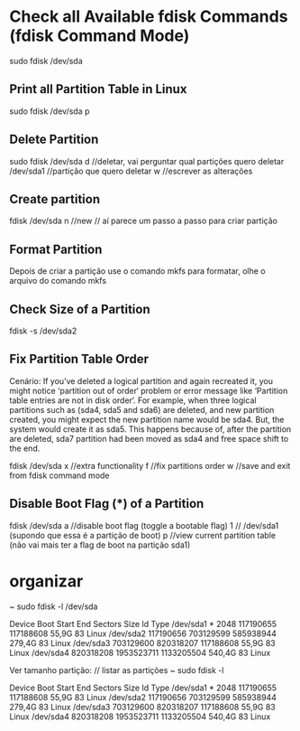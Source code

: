 



# Check all Available fdisk Commands (fdisk Command Mode)
sudo fdisk /dev/sda

## Print all Partition Table in Linux
sudo fdisk /dev/sda
p

## Delete Partition
sudo fdisk /dev/sda
d   //deletar, vai perguntar qual partições quero deletar
/dev/sda1   //partição que quero deletar
w   //escrever as alterações

## Create partition
fdisk /dev/sda
n //new
// aí parece um passo a passo para criar partição


## Format Partition
Depois de criar a partição use o comando mkfs para formatar, olhe o arquivo do comando mkfs

## Check Size of a Partition
fdisk -s /dev/sda2

## Fix Partition Table Order
Cenário:
If you’ve deleted a logical partition and again recreated it, you might notice ‘partition out of order‘ problem or error message like ‘Partition table entries are not in disk order‘.
For example, when three logical partitions such as (sda4, sda5 and sda6) are deleted, and new partition created, you might expect the new partition name would be sda4. But, the system would create it as sda5. This happens because of, after the partition are deleted, sda7 partition had been moved as sda4 and free space shift to the end.

fdisk /dev/sda
x   //extra functionality
f   //fix partitions order
w   //save and exit from fdisk command mode

## Disable Boot Flag (*) of a Partition
fdisk /dev/sda
a   //disable boot flag (toggle a bootable flag)
1   // /dev/sda1 (supondo que essa é a partição de boot)
p   //view current partition table (não vai mais ter a flag de boot na partição sda1)





# organizar
~ sudo fdisk -l /dev/sda

Device     Boot     Start        End    Sectors   Size Id Type
/dev/sda1  *         2048  117190655  117188608  55,9G 83 Linux
/dev/sda2       117190656  703129599  585938944 279,4G 83 Linux
/dev/sda3       703129600  820318207  117188608  55,9G 83 Linux
/dev/sda4       820318208 1953523711 1133205504 540,4G 83 Linux




Ver tamanho partição:
// listar as partições
~ sudo fdisk -l

Device     Boot     Start        End    Sectors   Size Id Type
/dev/sda1  *         2048  117190655  117188608  55,9G 83 Linux
/dev/sda2       117190656  703129599  585938944 279,4G 83 Linux
/dev/sda3       703129600  820318207  117188608  55,9G 83 Linux
/dev/sda4       820318208 1953523711 1133205504 540,4G 83 Linux